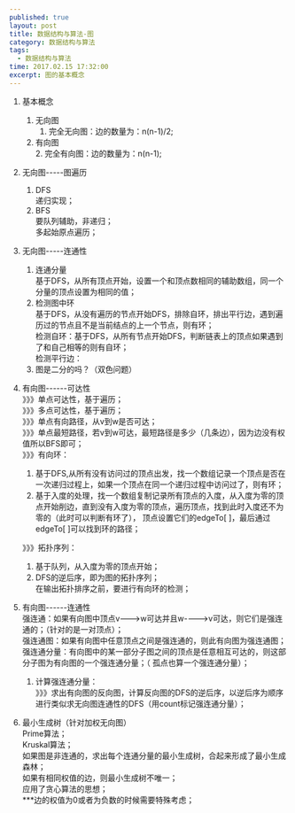 ```yaml
---
published: true
layout: post
title: 数据结构与算法-图
category: 数据结构与算法
tags: 
  - 数据结构与算法
time: 2017.02.15 17:32:00
excerpt: 图的基本概念 
---
```


1. 基本概念    
    1. 无向图  
        1. 完全无向图：边的数量为：n(n-1)/2;  
    2. 有向图  
        2. 完全有向图：边的数量为：n(n-1);

2. 无向图-----图遍历  
      1. DFS  
        递归实现；  
      2. BFS  
        要队列辅助，非递归；  
        多起始原点遍历；  

3. 无向图-----连通性  
      1. 连通分量  
        基于DFS，从所有顶点开始，设置一个和顶点数相同的辅助数组，同一个分量的顶点设置为相同的值；  
      2. 检测图中环  
        基于DFS，从没有遍历的节点开始DFS，排除自环，排出平行边，遇到遍历过的节点且不是当前结点的上一个节点，则有环；  
        检测自环：基于DFS，从所有节点开始DFS，判断链表上的顶点如果遇到了和自己相等的则有自环；  
        检测平行边：  
      3. 图是二分的吗？（双色问题）  

4. 有向图------可达性  
       》》》单点可达性，基于遍历；  
       》》》多点可达性，基于遍历；  
       》》》单点有向路径，从v到w是否可达；  
       》》》单点最短路径，若v到w可达，最短路径是多少（几条边），因为边没有权值所以BFS即可；  
    》》》有向环：  
    1. 基于DFS,从所有没有访问过的顶点出发，找一个数组记录一个顶点是否在一次递归过程上，如果一个顶点在同一个递归过程中访问过了，则有环；
    2. 基于入度的处理，找一个数组复制记录所有顶点的入度，从入度为零的顶点开始削边，直到没有入度为零的顶点，遍历顶点，找到此时入度还不为零的（此时可以判断有环了）， 顶点设置它们的edgeTo[ ]，最后通过edgeTo[ ]可以找到环的路径；  
    
    》》》拓扑序列：
    1. 基于队列，从入度为零的顶点开始；
    2. DFS的逆后序，即为图的拓扑序列；  
    在输出拓扑排序之前，要进行有向环的检测；

5. 有向图------连通性  
        强连通：如果有向图中顶点v--->w可达并且w---->v可达，则它们是强连通的；（针对的是一对顶点）；  
        强连通图：如果有向图中任意顶点之间是强连通的，则此有向图为强连通图；  
        强连通分量：有向图中的某一部分子图之间的顶点是任意相互可达的，则这部分子图为有向图的一个强连通分量；（ 孤点也算一个强连通分量）；  
    
    1. 计算强连通分量：  
        》》》求出有向图的反向图，计算反向图的DFS的逆后序，以逆后序为顺序进行类似求无向图连通性的DFS（用count标记强连通分量）；

6. 最小生成树（针对加权无向图）  
       Prime算法；  
       Kruskal算法；  
       如果图是非连通的，求出每个连通分量的最小生成树，合起来形成了最小生成森林；  
       如果有相同权值的边，则最小生成树不唯一；  
       应用了贪心算法的思想；  
       ***边的权值为0或者为负数的时候需要特殊考虑；  
    
                   
                  
       

